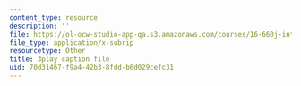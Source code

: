 ```yaml
---
content_type: resource
description: ''
file: https://ol-ocw-studio-app-qa.s3.amazonaws.com/courses/16-660j-introduction-to-lean-six-sigma-methods-january-iap-2012/70d31467f9a442b38fddb6d029cefc31_S_VLW77bN5E.srt
file_type: application/x-subrip
resourcetype: Other
title: 3play caption file
uid: 70d31467-f9a4-42b3-8fdd-b6d029cefc31
---
```

